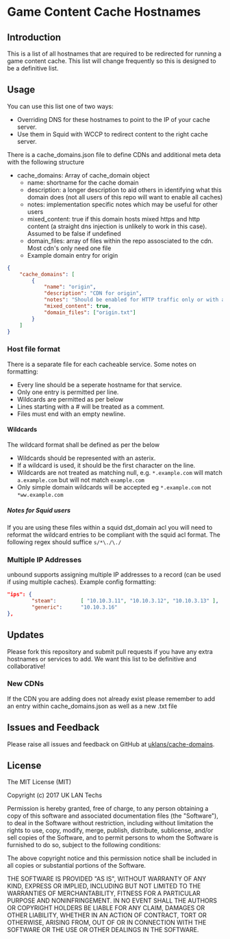 # Game Content Cache Hostnames

## Introduction

This is a list of all hostnames that are required to be redirected for running a game content cache. This list will change frequently so this is designed to be a definitive list.

## Usage

You can use this list one of two ways:

 - Overriding DNS for these hostnames to point to the IP of your cache server.
 - Use them in Squid with WCCP to redirect content to the right cache server.

There is a cache_domains.json file to define CDNs and additional meta deta with the following structure

- cache_domains: Array of cache_domain object
	- name: shortname for the cache domain
	- description: a longer description to aid others in identifying what this domain does (not all users of this repo will want to enable all caches)
	- notes: implementation specific notes which may be useful for other users
	- mixed_content: true if this domain hosts mixed https and http content (a straight dns injection is unlikely to work in this case). Assumed to be false if undefined
	- domain_files: array of files within the repo assosciated to the cdn. Most cdn's only need one file
	- Example domain entry for origin
```json
{
	"cache_domains": [
		{
			"name": "origin",
			"description": "CDN for origin",
			"notes": "Should be enabled for HTTP traffic only or with a HTTPS proxy else origin client download fails",
			"mixed_content": true,
			"domain_files": ["origin.txt"]
		}
	]
}
```

### Host file format

There is a separate file for each cacheable service. Some notes on formatting:

  - Every line should be a seperate hostname for that service.
  - Only one entry is permitted per line.
  - Wildcards are permitted as per below
  - Lines starting with a # will be treated as a comment.
  - Files must end with an empty newline.

#### Wildcards

The wildcard format shall be defined as per the below

  - Wildcards should be represented with an asterix.
  - If a wildcard is used, it should be the first character on the line.
  - Wildcards are not treated as matching null, e.g. `*.example.com` will match `a.example.com` but will not match `example.com`
  - Only simple domain wildcards will be accepted eg `*.example.com` not `*ww.example.com`
  
##### Notes for Squid users

If you are using these files within a squid dst_domain acl you will need to reformat the wildcard entries to be compliant with the squid acl format. The following regex should suffice `s/*\./\./`

### Multiple IP Addresses

unbound supports assigning multiple IP addresses to a record (can be used if using multiple caches). Example config formatting:
```json
"ips": {
        "steam":        [ "10.10.3.11", "10.10.3.12", "10.10.3.13" ],
        "generic":      "10.10.3.16"
},
```

## Updates

Please fork this repository and submit pull requests if you have any extra hostnames or services to add. We want this list to be definitive and collaborative!

### New CDNs

If the CDN you are adding does not already exist please remember to add an entry within cache_domains.json as well as a new .txt file

## Issues and Feedback

Please raise all issues and feedback on GitHub at [uklans/cache-domains](https://github.com/uklans/cache-domains/issues).

## License

The MIT License (MIT)

Copyright (c) 2017 UK LAN Techs

Permission is hereby granted, free of charge, to any person obtaining a copy
of this software and associated documentation files (the "Software"), to deal
in the Software without restriction, including without limitation the rights
to use, copy, modify, merge, publish, distribute, sublicense, and/or sell
copies of the Software, and to permit persons to whom the Software is
furnished to do so, subject to the following conditions:

The above copyright notice and this permission notice shall be included in all
copies or substantial portions of the Software.

THE SOFTWARE IS PROVIDED "AS IS", WITHOUT WARRANTY OF ANY KIND, EXPRESS OR
IMPLIED, INCLUDING BUT NOT LIMITED TO THE WARRANTIES OF MERCHANTABILITY,
FITNESS FOR A PARTICULAR PURPOSE AND NONINFRINGEMENT. IN NO EVENT SHALL THE
AUTHORS OR COPYRIGHT HOLDERS BE LIABLE FOR ANY CLAIM, DAMAGES OR OTHER
LIABILITY, WHETHER IN AN ACTION OF CONTRACT, TORT OR OTHERWISE, ARISING FROM,
OUT OF OR IN CONNECTION WITH THE SOFTWARE OR THE USE OR OTHER DEALINGS IN THE
SOFTWARE.
